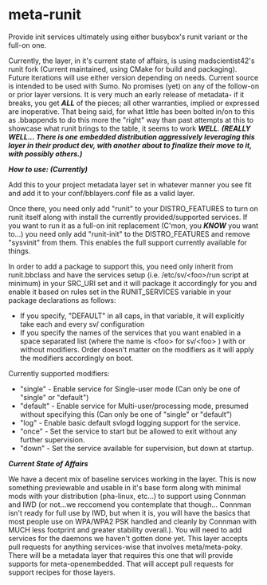 # meta-runit
Provide init services ultimately using either busybox's runit variant or the full-on one.

Currently, the layer, in it's current state of affairs, is using madscientist42's runit fork (Current maintained, using CMake for build and packaging).  Future iterations will use either version depending on needs.  Current source is intended to be used with Sumo.  No promises (yet) on any of the follow-on or prior layer versions.  It is very much an early release of metadata- if it breaks, you get _**ALL**_ of the pieces; all other warranties, implied or expressed are inoperative.  That being said, for what little has been bolted in/on to this as .bbappends to do this more the "right" way than past attempts at this to showcase what runit brings to the table, it seems to work _**WELL**_. _**(REALLY WELL...  There is one embedded distribution aggressively leveraging this layer in their product dev, with another about to finalize their move to it, with possibly others.)**_

_**How to use: (Currently)**_

Add this to your project metadata layer set in whatever manner you see fit and add it to your conf/bblayers.conf file as a valid layer.

Once there, you need only add "runit" to your DISTRO_FEATURES to turn on runit itself along with install the currently provided/supported services.  If you want to run it as a full-on init replacement (C'mon, you _**KNOW**_ you want to...) you need only add "runit-init" to the DISTRO_FEATURES and remove "sysvinit" from them.  This enables the full support currently available for things.

In order to add a package to support this, you need only inherit from runit.bbclass and have the services setup (i.e. /etc/sv/\<foo\>/run script at minimum) in your SRC_URI set and it will package it accordingly for you and enable it based on rules set in the RUNIT_SERVICES variable in your package declarations as follows:

- If you specify, "DEFAULT" in all caps, in that variable, it will explicitly take each and every sv/<foo> configuration 
- If you specify the names of the services that you want enabled in a space separated list (where the name is \<foo\> for sv/\<foo\> ) with or without modifiers.  Order doesn't matter on the modifiers as it will apply the modifiers accordingly on boot. 

Currently supported modifiers:

- "single" - Enable service for Single-user mode (Can only be one of "single" or "default")
- "default" - Enable service for Multi-user/processing mode, presumed without specifying this (Can only be one of "single" or "default")
- "log" - Enable basic default svlogd logging support for the service.
- "once" - Set the service to start but be allowed to exit without any further supervision.
- "down" - Set the service available for supervision, but down at startup.

_**Current State of Affairs**_

We have a decent mix of baseline services working in the layer.  This is now something previewable and usable in it's base form along with minimal mods with your distribution (pha-linux, etc...) to support using Connman and IWD (or not...we reccomend you contemplate that though...  Connman isn't ready for full use by IWD, but when it is, you will have the basics that most people use on WPA/WPA2 PSK handled and cleanly by Connman with MUCH less footprint and greater stability overall.).  You will need to add services for the daemons we haven't gotten done yet.  This layer accepts pull requests for anything services-wise that involves meta/meta-poky.  There will be a metadata layer that requires this one that will provide supports for meta-openembedded.  That will accept pull requests for support recipes for those layers.

